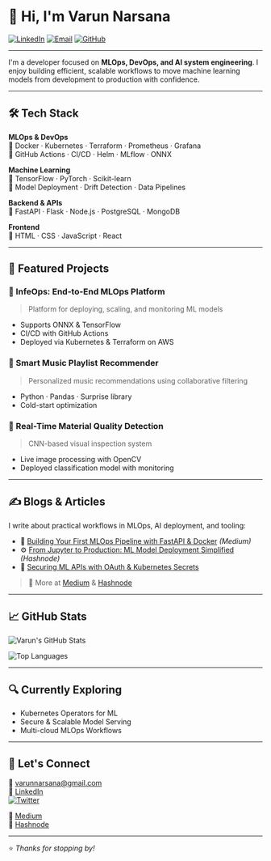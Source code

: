 # 👋 Hi, I'm Varun Narsana

[![LinkedIn](https://img.shields.io/badge/LinkedIn-blue?style=flat&logo=linkedin&labelColor=blue)](https://www.linkedin.com/in/varun-narsana)
[![Email](https://img.shields.io/badge/Email-varunnarsana@gmail.com-red?style=flat&logo=gmail&logoColor=white)](mailto:varunvn353@gmail.com)
[![GitHub](https://img.shields.io/github/followers/your-username?label=Follow&style=social)](https://github.com/varunnarsana)

---

I'm a developer focused on **MLOps, DevOps, and AI system engineering**. I enjoy building efficient, scalable workflows to move machine learning models from development to production with confidence.

---

## 🛠️ Tech Stack

**MLOps & DevOps**  
🔹 Docker · Kubernetes · Terraform · Prometheus · Grafana  
🔹 GitHub Actions · CI/CD · Helm · MLflow · ONNX  

**Machine Learning**  
🔹 TensorFlow · PyTorch · Scikit-learn  
🔹 Model Deployment · Drift Detection · Data Pipelines  

**Backend & APIs**  
🔹 FastAPI · Flask · Node.js · PostgreSQL · MongoDB  

**Frontend**  
🔹 HTML · CSS · JavaScript · React  

---

## 💼 Featured Projects

### 🔧 InfeOps: End-to-End MLOps Platform  
> Platform for deploying, scaling, and monitoring ML models  
- Supports ONNX & TensorFlow  
- CI/CD with GitHub Actions  
- Deployed via Kubernetes & Terraform on AWS

### 🎵 Smart Music Playlist Recommender  
> Personalized music recommendations using collaborative filtering  
- Python · Pandas · Surprise library  
- Cold-start optimization

### 🧪 Real-Time Material Quality Detection  
> CNN-based visual inspection system  
- Live image processing with OpenCV  
- Deployed classification model with monitoring

---

## ✍️ Blogs & Articles

I write about practical workflows in MLOps, AI deployment, and tooling:

- 📘 [Building Your First MLOps Pipeline with FastAPI & Docker](https://medium.com/@varunnarsana) *(Medium)*
- ⚙️ [From Jupyter to Production: ML Model Deployment Simplified](https://varunnarsana.hashnode.dev) *(Hashnode)*
- 🔐 [Securing ML APIs with OAuth & Kubernetes Secrets](https://medium.com/@varunnarsana)

> 🔗 More at [Medium](https://medium.com/@varunnarsana) & [Hashnode](https://varunnarsana.hashnode.dev)

---

## 📈 GitHub Stats

![Varun's GitHub Stats](https://github-readme-stats.vercel.app/api?username=varunnarsana&show_icons=true&theme=radical)

![Top Languages](https://github-readme-stats.vercel.app/api/top-langs/?username=varunnarsana&layout=compact&theme=radical)


---

## 🔍 Currently Exploring
- Kubernetes Operators for ML  
- Secure & Scalable Model Serving  
- Multi-cloud MLOps Workflows

---

## 🤝 Let's Connect

📧 varunnarsana@gmail.com  
💼 [LinkedIn](https://www.linkedin.com/in/varun-narsana)  
[![Twitter](https://img.shields.io/badge/Twitter-1DA1F2?style=flat&logo=twitter&logoColor=white)](https://twitter.com/varunnarsana)

📰 [Medium](https://medium.com/@varunnarsana)  
📓 [Hashnode](https://varunnarsana.hashnode.dev)

---

⭐️ *Thanks for stopping by!*
